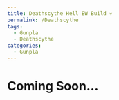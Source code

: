 ```yaml
---
title: Deathscythe Hell EW Build 💀
permalink: /Deathscythe
tags:
  - Gunpla
  - Deathscythe
categories:
  - Gunpla
---
```



# Coming Soon...


<script src="https://unpkg.com/vanilla-back-to-top@7.2.1/dist/vanilla-back-to-top.min.js"></script>
<script>addBackToTop({
  diameter: 56,
  backgroundColor: 'rgb(36, 41, 46)',
  textColor: '#fff'
})</script>
